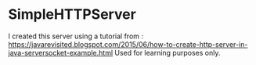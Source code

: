 # SimpleHTTPServer
I created this server using a tutorial from : https://javarevisited.blogspot.com/2015/06/how-to-create-http-server-in-java-serversocket-example.html
Used for learning purposes only.
